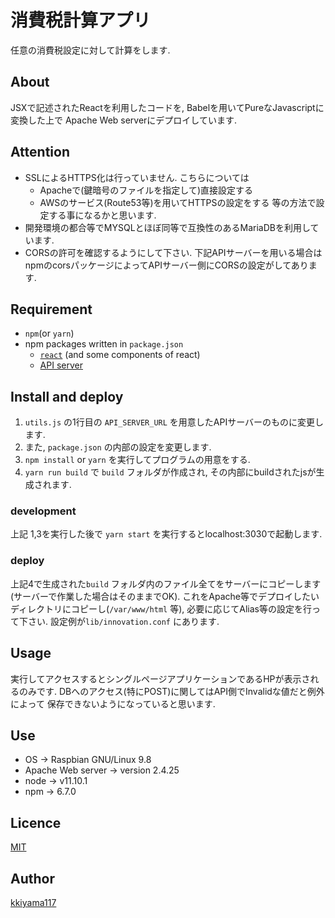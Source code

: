 # 消費税計算アプリ
任意の消費税設定に対して計算をします.

## About
JSXで記述されたReactを利用したコードを, Babelを用いてPureなJavascriptに変換した上で
Apache Web serverにデプロイしています.

## Attention
- SSLによるHTTPS化は行っていません.
こちらについては
  - Apacheで(鍵暗号のファイルを指定して)直接設定する
  - AWSのサービス(Route53等)を用いてHTTPSの設定をする
   等の方法で設定する事になるかと思います.
- 開発環境の都合等でMYSQLとほぼ同等で互換性のあるMariaDBを利用しています.
- CORSの許可を確認するようにして下さい. 
  下記APIサーバーを用いる場合はnpmのcorsパッケージによってAPIサーバー側にCORSの設定がしてあります.

## Requirement
- `npm`(or `yarn`)
- npm packages written in `package.json`
  - [`react`](https://reactjs.org/) (and some components of react)
  - [API server](https://github.com/kkiyama117/innovation_server)

## Install and deploy
1. `utils.js` の1行目の `API_SERVER_URL` を用意したAPIサーバーのものに変更します.
2.  また, `package.json` の内部の設定を変更します.
3. `npm install` or `yarn` を実行してプログラムの用意をする.
4. `yarn run build` で `build` フォルダが作成され, その内部にbuildされたjsが生成されます.

### development
上記 1,3を実行した後で `yarn start` を実行するとlocalhost:3030で起動します.

### deploy
上記4で生成された`build` フォルダ内のファイル全てをサーバーにコピーします(サーバーで作業した場合はそのままでOK).
これをApache等でデプロイしたいディレクトリにコピーし(`/var/www/html` 等),
必要に応じてAlias等の設定を行って下さい.
設定例が`lib/innovation.conf` にあります.

## Usage
実行してアクセスするとシングルページアプリケーションであるHPが表示されるのみです.
DBへのアクセス(特にPOST)に関してはAPI側でInvalidな値だと例外によって
保存できないようになっていると思います.

## Use
- OS -> Raspbian GNU/Linux 9.8 
- Apache Web server -> version 2.4.25
- node -> v11.10.1
- npm -> 6.7.0

## Licence
[MIT](https://github.com/kkiyama117/innovation/blob/master/LICENSE)

## Author
[kkiyama117](https://github.com/kkiyama117)
